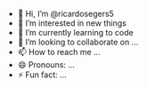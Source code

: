 - 👋 Hi, I’m @ricardosegers5
- 👀 I’m interested in new things
- 🌱 I’m currently learning to code 
- 💞️ I’m looking to collaborate on ...
- 📫 How to reach me ...
- 😄 Pronouns: ...
- ⚡ Fun fact: ...

<!---
ricardosegers5/ricardosegers5 is a ✨ special ✨ repository because its `README.md` (this file) appears on your GitHub profile.
You can click the Preview link to take a look at your changes.
--->
